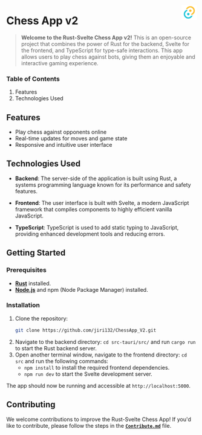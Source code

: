 <!-- Logo start -->
<img align="right" width="40" src="src-tauri/icons/Square310x310Logo.png"></a>
<!-- Logo end -->

<!-- Documentation start -->
# Chess App v2
>**Welcome to the Rust-Svelte Chess App v2!** This is an open-source project that combines the power of Rust for the backend, Svelte for the frontend, and TypeScript for type-safe interactions. This app allows users to play chess against bots, giving them an enjoyable and interactive gaming experience.

### Table of Contents
<!--Todo: Adding Links to headings -->
1. Features
2. Technologies Used

## Features
- Play chess against opponents online
- Real-time updates for moves and game state
- Responsive and intuitive user interface

## Technologies Used

- **Backend**: The server-side of the application is built using Rust, a systems programming language known for its performance and safety features.

- **Frontend**: The user interface is built with Svelte, a modern JavaScript framework that compiles components to highly efficient vanilla JavaScript.

- **TypeScript**: TypeScript is used to add static typing to JavaScript, providing enhanced development tools and reducing errors.

## Getting Started
### Prerequisites
- [**Rust**](https://www.rust-lang.org/tools/install) installed.
- [**Node.js**](https://nodejs.org/) and npm (Node Package Manager) installed.

### Installation
1. Clone the repository:
   ```bash
   git clone https://github.com/jiri132/ChessApp_V2.git
   ```
2. Navigate to the backend directory: `cd src-tauri/src/` and run `cargo run` to start the Rust backend server.
3. Open another terminal window, navigate to the frontend directory: `cd src` and run the following commands:
    - `npm install` to install the required frontend dependencies.
    - `npm run dev` to start the Svelte development server.

The app should now be running and accessible at `http://localhost:5000`.

## Contributing
We welcome contributions to improve the Rust-Svelte Chess App! If you'd like to contribute, please follow the steps in the [**`Contribute.md`**](documentation/Contribute.md) file.

<!-- Documentation end -->